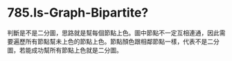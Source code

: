 # 785.Is-Graph-Bipartite?

判斷是不是二分圖，思路就是幫每個節點上色。圖中節點不一定互相連通，因此需要遍歷所有節點幫未上色的節點上色。節點顏色跟相鄰節點一樣，代表不是二分圖，若能成功幫所有節點上色就是二分圖。
